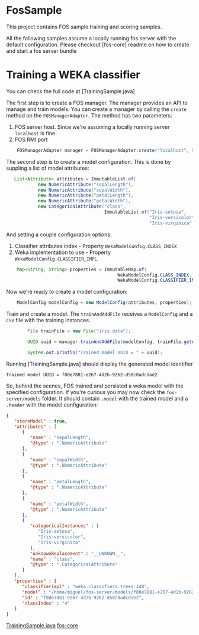 FosSample
=========

This project contains FOS sample training and scoring samples.

All the following samples assume a locally running fos server with the default configuration. Please checkout [fos-core] readme on how to create and start a fos server bundle

# Training a WEKA classifier

You can check the full code at [TrainingSample.java]

The first step is to create a FOS manager. The manager provides an API to manage and train models. 
You can create a manager by calling the `create` method on the `FOSManagerAdapter`. The method has two parameters:

1. FOS server host. Since we're assuming a locally running server `localhost` is fine.
2. FOS RMI port

```java
    FOSManagerAdapter manager = FOSManagerAdapter.create("localhost", 5959);
```

The second step is to create a model configuration. This is done by suppling a list of model attributes:

```java
   List<Attribute> attributes = ImmutableList.of(
            new NumericAttribute("sepalLength"),
            new NumericAttribute("sepalWidth"),
            new NumericAttribute("petalLength"),
            new NumericAttribute("petalWidth"),
            new CategoricalAttribute("class",
                                     ImmutableList.of("Iris-setosa",
                                                      "Iris-versicolor",
                                                      "Iris-virginica")));

```

And setting a couple  configuration options:
1. Classifier attributes index -  Property `WekaModelConfig.CLASS_INDEX`
2. Weka implementation to use - Property `WekaModelConfig.CLASSIFIER_IMPL`

```java
    Map<String, String> properties = ImmutableMap.of(
                                          WekaModelConfig.CLASS_INDEX, "4",
                                          WekaModelConfig.CLASSIFIER_IMPL, J48.class.getName());
```

Now we're ready to create a model configuration:

```java
    ModelConfig modelConfig = new ModelConfig(attributes, properties);
```

Train and create a model. The `trainAndAddFile` receives a `ModelConfig` and a `CSV` file with the training instances.

```java
        File trainFile = new File("iris.data");

        UUID uuid = manager.trainAndAddFile(modelConfig, trainFile.getAbsolutePath());

        System.out.println("Trained model UUID = " + uuid);
```

Running [TrainingSample.java] should display the generated model identifier

```
Trained model UUID = f80e7881-e267-4d2b-9262-d58c8adcdae2
```

So, behind the scenes, FOS trained and persisted a weka model with the specified configuration. If you're curious you may now check the `fos-server/models` folder. It should contain `.model` with the trained model and a `.header` with the model configuration:

```json
{
   "storeModel" : true,
   "attributes" : [
      {
         "name" : "sepalLength",
         "@type" : ".NumericAttribute"
      },
      {
         "name" : "sepalWidth",
         "@type" : ".NumericAttribute"
      },
      {
         "name" : "petalLength",
         "@type" : ".NumericAttribute"
      },
      {
         "name" : "petalWidth",
         "@type" : ".NumericAttribute"
      },
      {
         "categoricalInstances" : [
            "Iris-setosa",
            "Iris-versicolor",
            "Iris-virginica"
         ],
         "unknownReplacement" : "__UNKOWN__",
         "name" : "class",
         "@type" : ".CategoricalAttribute"
      }
   ],
   "properties" : {
      "classifierimpl" : "weka.classifiers.trees.J48",
      "model" : "/home/miguel/fos-server/models/f80e7881-e267-4d2b-9262-d58c8adcdae22854550933383138387.model",
      "id" : "f80e7881-e267-4d2b-9262-d58c8adcdae2",
      "classIndex" : "4"
   }
}
```


[TrainingSample.java](https://github.com/feedzai/FosSample/blob/master/src/main/java/FosSample/TrainingSample.java)
[fos-core](https://github.com/feedzai/fos-core/blob/master/README.md)
